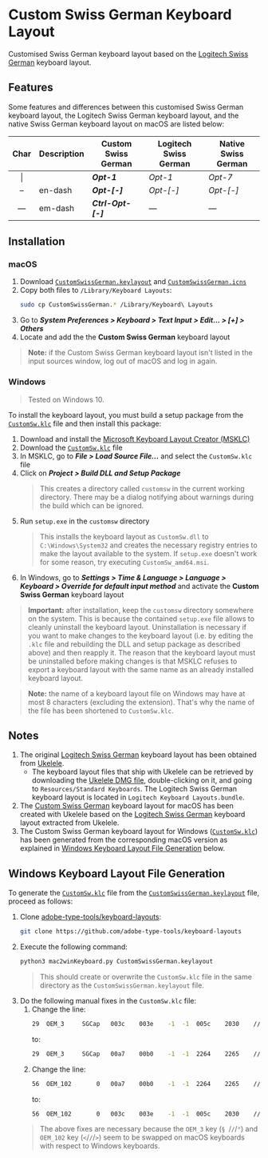 # Custom Swiss German Keyboard Layout

Customised Swiss German keyboard layout based on the [Logitech Swiss German](LogitechSwissGerman.keylayout) keyboard layout.

## Features

Some features and differences between this customised Swiss German keyboard layout, the Logitech Swiss German keyboard layout, and the native Swiss German keyboard layout on macOS are listed below:

| Char | Description | Custom Swiss German | Logitech Swiss German | Native Swiss German |
|:----:|-------------|---------------------|-----------------------|---------------------|
| \|   |             | _**Opt-1**_         | _Opt-1_               | _Opt-7_             |
| –    | en-dash     | _**Opt-[-]**_       | _Opt-[-]_             | _Opt-[-]_           |
| —    | em-dash     | _**Ctrl-Opt-[-]**_  | —                     | —                   |

## Installation

### macOS

1. Download [`CustomSwissGerman.keylayout`](CustomSwissGerman.keylayout) and [`CustomSwissGerman.icns`](CustomSwissGerman.icns)
1. Copy both files to `/Library/Keyboard Layouts`:
    ```bash
    sudo cp CustomSwissGerman.* /Library/Keyboard\ Layouts
    ```
1. Go to **_System Preferences > Keyboard > Text Input > Edit... > [+] > Others_**
1. Locate and add the the **Custom Swiss German** keyboard layout

> **Note:** if the Custom Swiss German keyboard layout isn't listed in the input sources window, log out of macOS and log in again.

### Windows

> Tested on Windows 10.

To install the keyboard layout, you must build a setup package from the [`CustomSw.klc`](CustomSw.klc) file and then install this package:

1. Download and install the [Microsoft Keyboard Layout Creator (MSKLC)](https://www.microsoft.com/en-us/download/details.aspx?id=102134)
1. Download the [`CustomSw.klc`](CustomSw.klc) file
1. In MSKLC, go to _**File > Load Source File...**_ and select the `CustomSw.klc` file
1. Click on _**Project > Build DLL and Setup Package**_
   > This creates a directory called `customsw` in the current working directory. There may be a dialog notifying about warnings during the build which can be ignored.
1. Run `setup.exe` in the `customsw` directory
   >  This installs the keyboard layout as `CustomSw.dll` to `C:\Windows\System32` and creates the necessary registry entries to make the layout available to the system. If `setup.exe` doesn't work for some reason, try executing `CustomSw_amd64.msi`.
1. In Windows, go to **_Settings > Time & Language > Language > Keyboard > Override for default input method_** and activate the **Custom Swiss German** keyboard layout

> **Important:** after installation, keep the `customsw` directory somewhere on the system. This is because the contained `setup.exe` file allows to cleanly uninstall the keyboard layout. Uninstallation is necessary if you want to make changes to the keyboard layout (i.e. by editing the `.klc` file and rebuilding the DLL and setup package as described above) and then reapply it. The reason that the keyboard layout must be uninstalled before making changes is that MSKLC refuses to export a keyboard layout with the same name as an already installed keyboard layout.

> **Note:** the name of a keyboard layout file on Windows may have at most 8 characters (excluding the extension). That's why the name of the file has been shortened to `CustomSw.klc`.

## Notes

1. The original [Logitech Swiss German](LogitechSwissGerman.keylayout) keyboard layout has been obtained from [Ukelele](https://software.sil.org/ukelele).
   - The keyboard layout files that ship with Ukelele can be retrieved by downloading the [Ukelele DMG file](https://software.sil.org/ukelele/#downloads), double-clicking on it, and going to `Resources/Standard Keyboards`. The Logitech Swiss German keyboard layout is located in `Logitech Keyboard Layouts.bundle`.
1. The [Custom Swiss German](CustomSwissGerman.keylayout) keyboard layout for macOS has been created with Ukelele based on the [Logitech Swiss German](LogitechSwissGerman.keylayout) keyboard layout extracted from Ukelele.
1. The Custom Swiss German keyboard layout for Windows ([`CustomSw.klc`](CustomSw.klc)) has been generated from the corresponding macOS version as explained in [Windows Keyboard Layout File Generation](#windows-keyboard-layout-file-generation) below.

## Windows Keyboard Layout File Generation

To generate the [`CustomSw.klc`](CustomSw.klc) file from the [`CustomSwissGerman.keylayout`](CustomSwissGerman.keylayout) file, proceed as follows:

1. Clone [adobe-type-tools/keyboard-layouts](https://github.com/adobe-type-tools/keyboard-layouts):
   ```bash
   git clone https://github.com/adobe-type-tools/keyboard-layouts
   ```
1. Execute the following command:
    ```bash
    python3 mac2winKeyboard.py CustomSwissGerman.keylayout
    ```
    > This should create or overwrite the `CustomSw.klc` file in the same directory as the `CustomSwissGerman.keylayout` file.
1. Do the following manual fixes in the `CustomSw.klc` file:
   1. Change the line:
      ```bash
      29  OEM_3		SGCap	003c	003e	-1	-1	005c	2030	// LESS-THAN SIGN, GREATER-THAN SIGN, <none>, <none>, REVERSE SOLIDUS, PER MILLE SIGN
      ```
      to:
      ```bash
      29  OEM_3		SGCap	00a7	00b0	-1	-1	2264	2265	// SECTION SIGN, DEGREE SIGN, <none>, <none>, LESS-THAN OR EQUAL TO, GREATER-THAN OR EQUAL TO
      ```
   1. Change the line:
      ```bash
      56  OEM_102		0	00a7	00b0	-1	-1	2264	2265	// SECTION SIGN, DEGREE SIGN, <none>, <none>, LESS-THAN OR EQUAL TO, GREATER-THAN OR EQUAL TO
      ```
      to:
      ```bash
      56  OEM_102		0	003c	003e	-1	-1	005c	2030	// LESS-THAN SIGN, GREATER-THAN SIGN, <none>, <none>, REVERSE SOLIDUS, PER MILLE SIGN
      ```
   > The above fixes are necessary because the `OEM_3` key (`§ `/`/`/`°`) and `OEM_102` key (`<`/`/`/`>`) seem to be swapped on macOS keyboards with respect to Windows keyboards.

